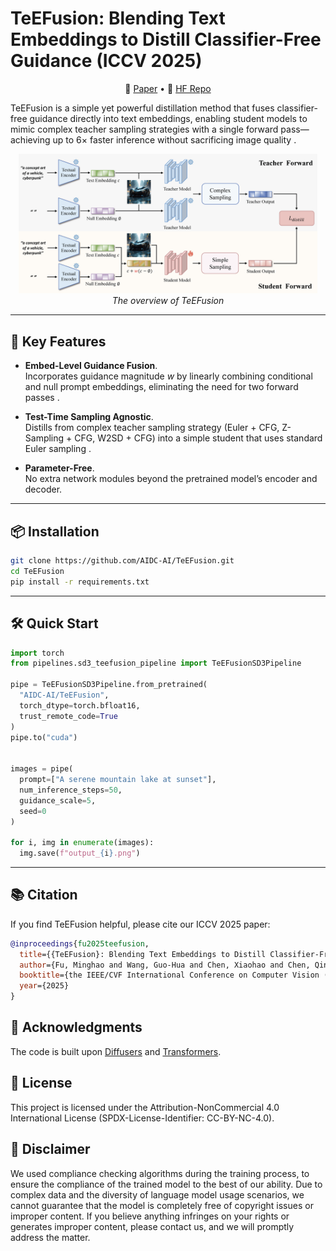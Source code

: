 # TeEFusion: Blending Text Embeddings to Distill Classifier-Free Guidance (ICCV 2025)

<p align="center"> 
📝 <a href="https://arxiv.org/abs/2507.18192" target="_blank">Paper</a> • 🤗 <a href="https://huggingface.co/AIDC-AI/TeEFusion" target="_blank">HF Repo</a> 
</p>


TeEFusion is a simple yet powerful distillation method that fuses classifier-free guidance directly into text embeddings, enabling student models to mimic complex teacher sampling strategies with a single forward pass—achieving up to 6× faster inference without sacrificing image quality .


<p align="center">
  <img src="imgs/network.png" alt="The overview of TeEFusion" width="95%">
  <br>
  <em>The overview of TeEFusion</em>
</p>

---

## 🚀 Key Features

* **Embed-Level Guidance Fusion**.  
  Incorporates guidance magnitude *w* by linearly combining conditional and null prompt embeddings, eliminating the need for two forward passes .

* **Test-Time Sampling Agnostic**.  
  Distills from complex teacher sampling strategy (Euler + CFG, Z-Sampling + CFG, W2SD + CFG) into a simple student that uses standard Euler sampling .

* **Parameter-Free**.  
  No extra network modules beyond the pretrained model’s encoder and decoder.

---

## 📦 Installation

```bash
git clone https://github.com/AIDC-AI/TeEFusion.git
cd TeEFusion
pip install -r requirements.txt
```

---

## 🛠️ Quick Start

```python
import torch
from pipelines.sd3_teefusion_pipeline import TeEFusionSD3Pipeline

pipe = TeEFusionSD3Pipeline.from_pretrained(
  "AIDC-AI/TeEFusion",
  torch_dtype=torch.bfloat16,
  trust_remote_code=True
)
pipe.to("cuda")


images = pipe(
  prompt=["A serene mountain lake at sunset"],
  num_inference_steps=50,
  guidance_scale=5,
  seed=0
)

for i, img in enumerate(images):
  img.save(f"output_{i}.png")
```

---

## 📚 Citation

If you find TeEFusion helpful, please cite our ICCV 2025 paper:

```bibtex
@inproceedings{fu2025teefusion,
  title={{TeEFusion}: Blending Text Embeddings to Distill Classifier-Free Guidance},
  author={Fu, Minghao and Wang, Guo-Hua and Chen, Xiaohao and Chen, Qing-Guo and Xu, Zhao and Luo, Weihua and Zhang, Kaifu},
  booktitle={the IEEE/CVF International Conference on Computer Vision (ICCV)},
  year={2025}
}
```

## 🙏 Acknowledgments

The code is built upon [Diffusers](https://github.com/huggingface/diffusers) and [Transformers](https://github.com/huggingface/transformers).

## 📄 License

This project is licensed under the Attribution-NonCommercial 4.0 International License (SPDX-License-Identifier: CC-BY-NC-4.0). 

## 🚨 Disclaimer

We used compliance checking algorithms during the training process, to ensure the compliance of the trained model to the best of our ability. Due to complex data and the diversity of language model usage scenarios, we cannot guarantee that the model is completely free of copyright issues or improper content. If you believe anything infringes on your rights or generates improper content, please contact us, and we will promptly address the matter.

